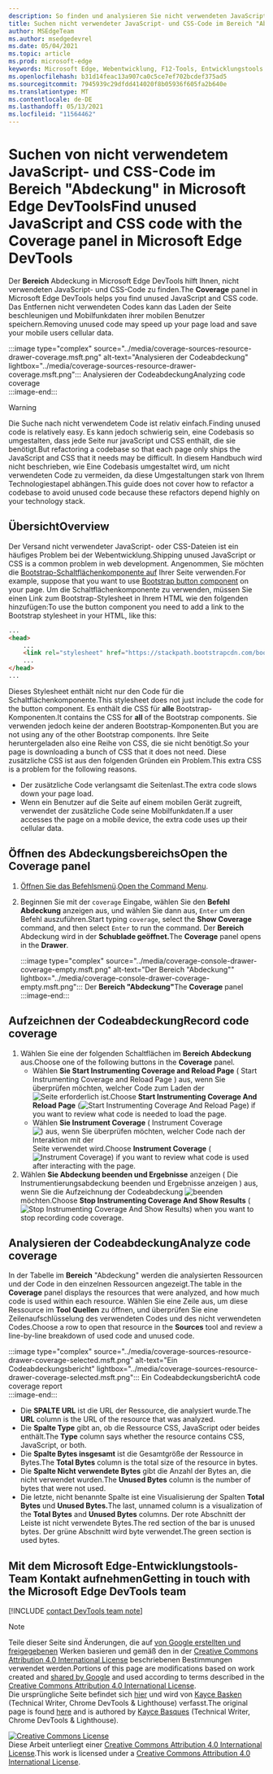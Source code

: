 ```yaml
---
description: So finden und analysieren Sie nicht verwendeten JavaScript- und CSS-Code in Microsoft Edge DevTools.
title: Suchen nicht verwendeter JavaScript- und CSS-Code im Bereich "Abdeckung" in Microsoft Edge DevTools
author: MSEdgeTeam
ms.author: msedgedevrel
ms.date: 05/04/2021
ms.topic: article
ms.prod: microsoft-edge
keywords: Microsoft Edge, Webentwicklung, F12-Tools, Entwicklungstools
ms.openlocfilehash: b31d14feac13a907ca0c5ce7ef702bcdef375ad5
ms.sourcegitcommit: 7945939c29dfdd414020f8b05936f605fa2b640e
ms.translationtype: MT
ms.contentlocale: de-DE
ms.lasthandoff: 05/13/2021
ms.locfileid: "11564462"
---
```

<!-- Copyright Kayce Basques 

   Licensed under the Apache License, Version 2.0 (the "License");
   you may not use this file except in compliance with the License.
   You may obtain a copy of the License at

       https://www.apache.org/licenses/LICENSE-2.0

   Unless required by applicable law or agreed to in writing, software
   distributed under the License is distributed on an "AS IS" BASIS,
   WITHOUT WARRANTIES OR CONDITIONS OF ANY KIND, either express or implied.
   See the License for the specific language governing permissions and
   limitations under the License.  -->
# <a name="find-unused-javascript-and-css-code-with-the-coverage-panel-in-microsoft-edge-devtools"></a><span data-ttu-id="701cd-104">Suchen von nicht verwendetem JavaScript- und CSS-Code im Bereich "Abdeckung" in Microsoft Edge DevTools</span><span class="sxs-lookup"><span data-stu-id="701cd-104">Find unused JavaScript and CSS code with the Coverage panel in Microsoft Edge DevTools</span></span>  

<span data-ttu-id="701cd-105">Der **Bereich** Abdeckung in Microsoft Edge DevTools hilft Ihnen, nicht verwendeten JavaScript- und CSS-Code zu finden.</span><span class="sxs-lookup"><span data-stu-id="701cd-105">The **Coverage** panel in Microsoft Edge DevTools helps you find unused JavaScript and CSS code.</span></span>  <span data-ttu-id="701cd-106">Das Entfernen nicht verwendeten Codes kann das Laden der Seite beschleunigen und Mobilfunkdaten ihrer mobilen Benutzer speichern.</span><span class="sxs-lookup"><span data-stu-id="701cd-106">Removing unused code may speed up your page load and save your mobile users cellular data.</span></span>  

:::image type="complex" source="../media/coverage-sources-resource-drawer-coverage.msft.png" alt-text="Analysieren der Codeabdeckung" lightbox="../media/coverage-sources-resource-drawer-coverage.msft.png":::
   <span data-ttu-id="701cd-108">Analysieren der Codeabdeckung</span><span class="sxs-lookup"><span data-stu-id="701cd-108">Analyzing code coverage</span></span>  
:::image-end:::  

> [!WARNING]
> <span data-ttu-id="701cd-109">Die Suche nach nicht verwendetem Code ist relativ einfach.</span><span class="sxs-lookup"><span data-stu-id="701cd-109">Finding unused code is relatively easy.</span></span>  <span data-ttu-id="701cd-110">Es kann jedoch schwierig sein, eine Codebasis so umgestalten, dass jede Seite nur javaScript und CSS enthält, die sie benötigt.</span><span class="sxs-lookup"><span data-stu-id="701cd-110">But refactoring a codebase so that each page only ships the JavaScript and CSS that it needs may be difficult.</span></span>  <span data-ttu-id="701cd-111">In diesem Handbuch wird nicht beschrieben, wie Eine Codebasis umgestaltet wird, um nicht verwendeten Code zu vermeiden, da diese Umgestaltungen stark von Ihrem Technologiestapel abhängen.</span><span class="sxs-lookup"><span data-stu-id="701cd-111">This guide does not cover how to refactor a codebase to avoid unused code because these refactors depend highly on your technology stack.</span></span>  

## <a name="overview"></a><span data-ttu-id="701cd-112">Übersicht</span><span class="sxs-lookup"><span data-stu-id="701cd-112">Overview</span></span>  

<span data-ttu-id="701cd-113">Der Versand nicht verwendeter JavaScript- oder CSS-Dateien ist ein häufiges Problem bei der Webentwicklung.</span><span class="sxs-lookup"><span data-stu-id="701cd-113">Shipping unused JavaScript or CSS is a common problem in web development.</span></span>  <span data-ttu-id="701cd-114">Angenommen, Sie möchten die [Bootstrap-Schaltflächenkomponente auf][BootstrapButtons] Ihrer Seite verwenden.</span><span class="sxs-lookup"><span data-stu-id="701cd-114">For example, suppose that you want to use [Bootstrap button component][BootstrapButtons] on your page.</span></span>  <span data-ttu-id="701cd-115">Um die Schaltflächenkomponente zu verwenden, müssen Sie einen Link zum Bootstrap-Stylesheet in Ihrem HTML wie den folgenden hinzufügen:</span><span class="sxs-lookup"><span data-stu-id="701cd-115">To use the button component you need to add a link to the Bootstrap stylesheet in your HTML, like this:</span></span>  

```html
...
<head>
    ...
    <link rel="stylesheet" href="https://stackpath.bootstrapcdn.com/bootstrap/4.3.1/css/bootstrap.min.css" integrity="sha384-ggOyR0iXCbMQv3Xipma34MD+dH/1fQ784/j6cY/iJTQUOhcWr7x9JvoRxT2MZw1T" crossorigin="anonymous">
    ...
</head>
...
```  

<span data-ttu-id="701cd-116">Dieses Stylesheet enthält nicht nur den Code für die Schaltflächenkomponente.</span><span class="sxs-lookup"><span data-stu-id="701cd-116">This stylesheet does not just include the code for the button component.</span></span>  <span data-ttu-id="701cd-117">Es enthält die CSS für **alle** Bootstrap-Komponenten.</span><span class="sxs-lookup"><span data-stu-id="701cd-117">It contains the CSS for **all** of the Bootstrap components.</span></span>  <span data-ttu-id="701cd-118">Sie verwenden jedoch keine der anderen Bootstrap-Komponenten.</span><span class="sxs-lookup"><span data-stu-id="701cd-118">But you are not using any of the other Bootstrap components.</span></span>  <span data-ttu-id="701cd-119">Ihre Seite heruntergeladen also eine Reihe von CSS, die sie nicht benötigt.</span><span class="sxs-lookup"><span data-stu-id="701cd-119">So your page is downloading a bunch of CSS that it does not need.</span></span>  <span data-ttu-id="701cd-120">Diese zusätzliche CSS ist aus den folgenden Gründen ein Problem.</span><span class="sxs-lookup"><span data-stu-id="701cd-120">This extra CSS is a problem for the following reasons.</span></span>  

*   <span data-ttu-id="701cd-121">Der zusätzliche Code verlangsamt die Seitenlast.</span><span class="sxs-lookup"><span data-stu-id="701cd-121">The extra code slows down your page load.</span></span>  <!--Navigate to [Render-Blocking CSS][render].  -->  
*   <span data-ttu-id="701cd-122">Wenn ein Benutzer auf die Seite auf einem mobilen Gerät zugreift, verwendet der zusätzliche Code seine Mobilfunkdaten.</span><span class="sxs-lookup"><span data-stu-id="701cd-122">If a user accesses the page on a mobile device, the extra code uses up their cellular data.</span></span>  
    
<!--[render]: /web/fundamentals/performance/critical-rendering-path/render-blocking-css  -->  

## <a name="open-the-coverage-panel"></a><span data-ttu-id="701cd-123">Öffnen des Abdeckungsbereichs</span><span class="sxs-lookup"><span data-stu-id="701cd-123">Open the Coverage panel</span></span>  

1.  <span data-ttu-id="701cd-124">[Öffnen Sie das Befehlsmenü][DevToolsCommandMenu].</span><span class="sxs-lookup"><span data-stu-id="701cd-124">[Open the Command Menu][DevToolsCommandMenu].</span></span>  
1.  <span data-ttu-id="701cd-125">Beginnen Sie mit der `coverage` Eingabe, wählen Sie den **Befehl Abdeckung** anzeigen aus, und wählen Sie dann aus, `Enter` um den Befehl auszuführen.</span><span class="sxs-lookup"><span data-stu-id="701cd-125">Start typing `coverage`, select the **Show Coverage** command, and then select `Enter` to run the command.</span></span>  <span data-ttu-id="701cd-126">Der **Bereich** Abdeckung wird in der **Schublade geöffnet.**</span><span class="sxs-lookup"><span data-stu-id="701cd-126">The **Coverage** panel opens in the **Drawer**.</span></span>  

    :::image type="complex" source="../media/coverage-console-drawer-coverage-empty.msft.png" alt-text="Der Bereich "Abdeckung"" lightbox="../media/coverage-console-drawer-coverage-empty.msft.png":::
       <span data-ttu-id="701cd-128">Der **Bereich "Abdeckung"**</span><span class="sxs-lookup"><span data-stu-id="701cd-128">The **Coverage** panel</span></span>  
    :::image-end:::  
    
## <a name="record-code-coverage"></a><span data-ttu-id="701cd-129">Aufzeichnen der Codeabdeckung</span><span class="sxs-lookup"><span data-stu-id="701cd-129">Record code coverage</span></span>  

1.  <span data-ttu-id="701cd-130">Wählen Sie eine der folgenden Schaltflächen im **Bereich Abdeckung** aus.</span><span class="sxs-lookup"><span data-stu-id="701cd-130">Choose one of the following buttons in the **Coverage** panel.</span></span>  
    *   <span data-ttu-id="701cd-131">Wählen **Sie Start Instrumenting Coverage and Reload Page** \( Start Instrumenting Coverage and Reload Page \) aus, wenn Sie überprüfen möchten, welcher Code zum Laden der ![ Seite erforderlich ](../media/reload-icon.msft.png) ist.</span><span class="sxs-lookup"><span data-stu-id="701cd-131">Choose **Start Instrumenting Coverage And Reload Page** \(![Start Instrumenting Coverage And Reload Page](../media/reload-icon.msft.png)\) if you want to review what code is needed to load the page.</span></span>  
    *   <span data-ttu-id="701cd-132">Wählen **Sie Instrument Coverage** \( Instrument Coverage ![ \) aus, wenn Sie überprüfen möchten, welcher Code nach der Interaktion mit der ](../media/record-icon.msft.png) Seite verwendet wird.</span><span class="sxs-lookup"><span data-stu-id="701cd-132">Choose **Instrument Coverage** \(![Instrument Coverage](../media/record-icon.msft.png)\) if you want to review what code is used after interacting with the page.</span></span>  
1.  <span data-ttu-id="701cd-133">Wählen **Sie Abdeckung beenden und Ergebnisse** anzeigen \( Die Instrumentierungsabdeckung beenden und Ergebnisse anzeigen \) aus, wenn Sie die Aufzeichnung der Codeabdeckung ![ beenden ](../media/stop-icon.msft.png) möchten.</span><span class="sxs-lookup"><span data-stu-id="701cd-133">Choose **Stop Instrumenting Coverage And Show Results** \(![Stop Instrumenting Coverage And Show Results](../media/stop-icon.msft.png)\) when you want to stop recording code coverage.</span></span>  
    
## <a name="analyze-code-coverage"></a><span data-ttu-id="701cd-134">Analysieren der Codeabdeckung</span><span class="sxs-lookup"><span data-stu-id="701cd-134">Analyze code coverage</span></span>  

<span data-ttu-id="701cd-135">In der Tabelle im **Bereich** "Abdeckung" werden die analysierten Ressourcen und der Code in den einzelnen Ressourcen angezeigt.</span><span class="sxs-lookup"><span data-stu-id="701cd-135">The table in the **Coverage** panel displays the resources that were analyzed, and how much code is used within each resource.</span></span>  <span data-ttu-id="701cd-136">Wählen Sie eine Zeile aus, um diese Ressource im **Tool Quellen** zu öffnen, und überprüfen Sie eine Zeilenaufschlüsselung des verwendeten Codes und des nicht verwendeten Codes.</span><span class="sxs-lookup"><span data-stu-id="701cd-136">Choose a row to open that resource in the **Sources** tool and review a line-by-line breakdown of used code and unused code.</span></span>  

:::image type="complex" source="../media/coverage-sources-resource-drawer-coverage-selected.msft.png" alt-text="Ein Codeabdeckungsbericht" lightbox="../media/coverage-sources-resource-drawer-coverage-selected.msft.png":::
   <span data-ttu-id="701cd-138">Ein Codeabdeckungsbericht</span><span class="sxs-lookup"><span data-stu-id="701cd-138">A code coverage report</span></span>  
:::image-end:::  

*   <span data-ttu-id="701cd-139">Die **SPALTE URL** ist die URL der Ressource, die analysiert wurde.</span><span class="sxs-lookup"><span data-stu-id="701cd-139">The **URL** column is the URL of the resource that was analyzed.</span></span>  
*   <span data-ttu-id="701cd-140">Die **Spalte Type** gibt an, ob die Ressource CSS, JavaScript oder beides enthält.</span><span class="sxs-lookup"><span data-stu-id="701cd-140">The **Type** column says whether the resource contains CSS, JavaScript, or both.</span></span>  
*   <span data-ttu-id="701cd-141">Die **Spalte Bytes insgesamt** ist die Gesamtgröße der Ressource in Bytes.</span><span class="sxs-lookup"><span data-stu-id="701cd-141">The **Total Bytes** column is the total size of the resource in bytes.</span></span>  
*   <span data-ttu-id="701cd-142">Die **Spalte Nicht verwendete Bytes** gibt die Anzahl der Bytes an, die nicht verwendet wurden.</span><span class="sxs-lookup"><span data-stu-id="701cd-142">The **Unused Bytes** column is the number of bytes that were not used.</span></span>  
*   <span data-ttu-id="701cd-143">Die letzte, nicht benannte Spalte ist eine Visualisierung der Spalten **Total Bytes** und **Unused Bytes.**</span><span class="sxs-lookup"><span data-stu-id="701cd-143">The last, unnamed column is a visualization of the **Total Bytes** and **Unused Bytes** columns.</span></span>  <span data-ttu-id="701cd-144">Der rote Abschnitt der Leiste ist nicht verwendete Bytes.</span><span class="sxs-lookup"><span data-stu-id="701cd-144">The red section of the bar is unused bytes.</span></span>  <span data-ttu-id="701cd-145">Der grüne Abschnitt wird byte verwendet.</span><span class="sxs-lookup"><span data-stu-id="701cd-145">The green section is used bytes.</span></span>  
    
## <a name="getting-in-touch-with-the-microsoft-edge-devtools-team"></a><span data-ttu-id="701cd-146">Mit dem Microsoft Edge-Entwicklungstools-Team Kontakt aufnehmen</span><span class="sxs-lookup"><span data-stu-id="701cd-146">Getting in touch with the Microsoft Edge DevTools team</span></span>  

[!INCLUDE [contact DevTools team note](../includes/contact-devtools-team-note.md)]  

<!-- links -->  

[DevToolsCommandMenu]: ../command-menu/index.md "Ausführen von Befehlen mit Microsoft Edge DevTools Command | Microsoft Docs"  

[BootstrapButtons]: https://getbootstrap.com/docs/4.3/components/buttons "Schaltflächen – Bootstrap"  

> [!NOTE]
> <span data-ttu-id="701cd-149">Teile dieser Seite sind Änderungen, die auf [von Google erstellten und freigegebenen][GoogleSitePolicies] Werken basieren und gemäß den in der [Creative Commons Attribution 4.0 International License][CCA4IL] beschriebenen Bestimmungen verwendet werden.</span><span class="sxs-lookup"><span data-stu-id="701cd-149">Portions of this page are modifications based on work created and [shared by Google][GoogleSitePolicies] and used according to terms described in the [Creative Commons Attribution 4.0 International License][CCA4IL].</span></span>  
> <span data-ttu-id="701cd-150">Die ursprüngliche Seite befindet sich [hier](https://developers.google.com/web/tools/chrome-devtools/coverage/index) und wird von [Kayce Basken][KayceBasques] \(Technical Writer, Chrome DevTools \& Lighthouse\) verfasst.</span><span class="sxs-lookup"><span data-stu-id="701cd-150">The original page is found [here](https://developers.google.com/web/tools/chrome-devtools/coverage/index) and is authored by [Kayce Basques][KayceBasques] \(Technical Writer, Chrome DevTools \& Lighthouse\).</span></span>  

[![Creative Commons License][CCby4Image]][CCA4IL]  
<span data-ttu-id="701cd-152">Diese Arbeit unterliegt einer [Creative Commons Attribution 4.0 International License][CCA4IL].</span><span class="sxs-lookup"><span data-stu-id="701cd-152">This work is licensed under a [Creative Commons Attribution 4.0 International License][CCA4IL].</span></span>  

[CCA4IL]: https://creativecommons.org/licenses/by/4.0  
[CCby4Image]: https://i.creativecommons.org/l/by/4.0/88x31.png  
[GoogleSitePolicies]: https://developers.google.com/terms/site-policies  
[KayceBasques]: https://developers.google.com/web/resources/contributors#kayce-basques  
